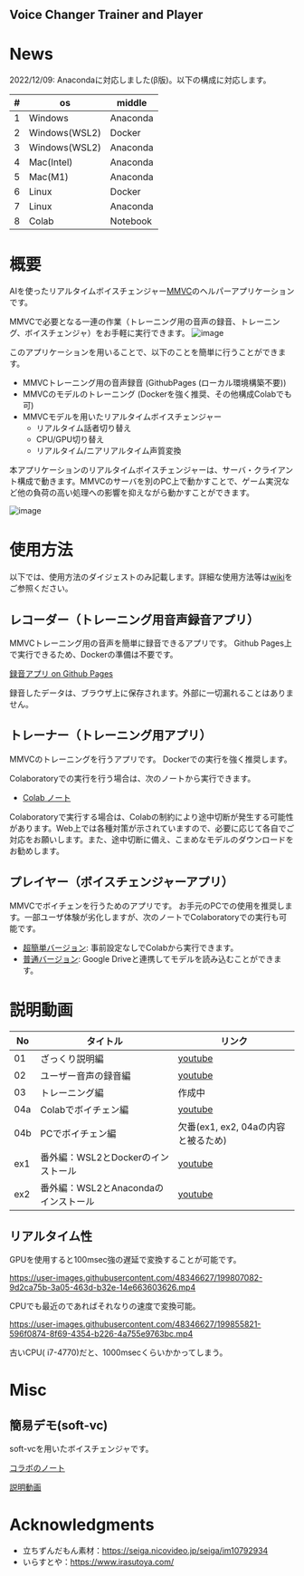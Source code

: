 Voice Changer Trainer and Player
----
# News
2022/12/09: Anacondaに対応しました(β版)。以下の構成に対応します。

| #   | os            | middle   |
| --- | ------------- | -------- |
| 1   | Windows       | Anaconda |
| 2   | Windows(WSL2) | Docker   |
| 3   | Windows(WSL2) | Anaconda |
| 4   | Mac(Intel)    | Anaconda |
| 5   | Mac(M1)       | Anaconda |
| 6   | Linux         | Docker   |
| 7   | Linux         | Anaconda |
| 8   | Colab         | Notebook |

# 概要
AIを使ったリアルタイムボイスチェンジャー[MMVC](https://github.com/isletennos/MMVC_Trainer)のヘルパーアプリケーションです。

MMVCで必要となる一連の作業（トレーニング用の音声の録音、トレーニング、ボイスチェンジャ）をお手軽に実行できます。
![image](https://user-images.githubusercontent.com/48346627/201169523-836e0f9e-2aca-4023-887c-52ecc219bcca.png)

このアプリケーションを用いることで、以下のことを簡単に行うことができます。

- MMVCトレーニング用の音声録音 (GithubPages (ローカル環境構築不要))
- MMVCのモデルのトレーニング (Dockerを強く推奨、その他構成Colabでも可)
- MMVCモデルを用いたリアルタイムボイスチェンジャー
  - リアルタイム話者切り替え
  - CPU/GPU切り替え
  - リアルタイム/ニアリアルタイム声質変換


本アプリケーションのリアルタイムボイスチェンジャーは、サーバ・クライアント構成で動きます。MMVCのサーバを別のPC上で動かすことで、ゲーム実況など他の負荷の高い処理への影響を抑えながら動かすことができます。

![image](https://user-images.githubusercontent.com/48346627/206640768-53f6052d-0a96-403b-a06c-6714a0b7471d.png)

# 使用方法

以下では、使用方法のダイジェストのみ記載します。詳細な使用方法等は[wiki](https://github.com/w-okada/voice-changer/wiki)をご参照ください。


## レコーダー（トレーニング用音声録音アプリ）

MMVCトレーニング用の音声を簡単に録音できるアプリです。
Github Pages上で実行できるため、Dockerの準備は不要です。

[録音アプリ on Github Pages](https://w-okada.github.io/voice-changer/)

録音したデータは、ブラウザ上に保存されます。外部に一切漏れることはありません。

## トレーナー（トレーニング用アプリ）
MMVCのトレーニングを行うアプリです。
Dockerでの実行を強く推奨します。

Colaboratoryでの実行を行う場合は、次のノートから実行できます。
- [Colab ノート](https://github.com/w-okada/voice-changer/blob/master/MMVCTrainerFrontendDemo.ipynb)

Colaboratoryで実行する場合は、Colabの制約により途中切断が発生する可能性があります。Web上では各種対策が示されていますので、必要に応じて各自でご対応をお願いします。また、途中切断に備え、こまめなモデルのダウンロードをお勧めします。

## プレイヤー（ボイスチェンジャーアプリ）
MMVCでボイチェンを行うためのアプリです。
お手元のPCでの使用を推奨します。一部ユーザ体験が劣化しますが、次のノートでColaboratoryでの実行も可能です。
- [超簡単バージョン](https://github.com/w-okada/voice-changer/blob/master/VoiceChangerDemo_Simple.ipynb): 事前設定なしでColabから実行できます。 
- [普通バージョン](https://github.com/w-okada/voice-changer/blob/master/VoiceChangerDemo.ipynb): Google Driveと連携してモデルを読み込むことができます。

# 説明動画
| No  | タイトル                             | リンク                                  |
| --- | ------------------------------------ | --------------------------------------- |
| 01  | ざっくり説明編                       | [youtube](https://youtu.be/MOPqnDPqhAU) |
| 02  | ユーザー音声の録音編                 | [youtube](https://youtu.be/s_GirFEGvaA) |
| 03  | トレーニング編                       | 作成中                                  |
| 04a | Colabでボイチェン編                  | [youtube](https://youtu.be/TogfMzXH1T0) |
| 04b | PCでボイチェン編                     | 欠番(ex1, ex2, 04aの内容と被るため)     |
| ex1 | 番外編：WSL2とDockerのインストール   | [youtube](https://youtu.be/POo_Cg0eFMU) |
| ex2 | 番外編：WSL2とAnacondaのインストール | [youtube](https://youtu.be/fba9Zhsukqw) |


## リアルタイム性

GPUを使用すると100msec強の遅延で変換することが可能です。

https://user-images.githubusercontent.com/48346627/199807082-9d2ca75b-3a05-463d-b32e-14e663603626.mp4


CPUでも最近のであればそれなりの速度で変換可能。

https://user-images.githubusercontent.com/48346627/199855821-596f0874-8f69-4354-b226-4a755e9763bc.mp4


古いCPU( i7-4770)だと、1000msecくらいかかってしまう。

# Misc
## 簡易デモ(soft-vc)
soft-vcを用いたボイスチェンジャです。

[コラボのノート](https://github.com/w-okada/voice-changer/blob/master/SoftVcDemo.ipynb)

[説明動画](https://user-images.githubusercontent.com/48346627/191019809-e7ae7c86-4b44-45f3-9dc3-3dc668992db4.mp4
)



# Acknowledgments
- 立ちずんだもん素材：https://seiga.nicovideo.jp/seiga/im10792934
- いらすとや：https://www.irasutoya.com/
